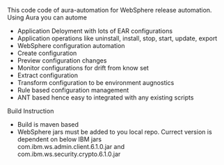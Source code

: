 This code code of aura-automation for WebSphere release automation. Using Aura you can autome 

- Application Deloyment with lots of EAR configurations
- Application operations like uninstall, install, stop, start, update, export
- WebSphere configuration automation
-   Create configuration 
-   Preview configuration changes
-   Monitor configurations for drift from know set
-   Extract configuration
-   Transform configuration to be environment augnostics
- Rule based configuration management
- ANT based hence easy to integrated with any existing scripts

Build Instruction
- Build is maven based
- WebSphere jars must be added to you local repo. Currect version is dependent on below IBM jars  
  com.ibm.ws.admin.client.6.1.0.jar and com.ibm.ws.security.crypto.6.1.0.jar

